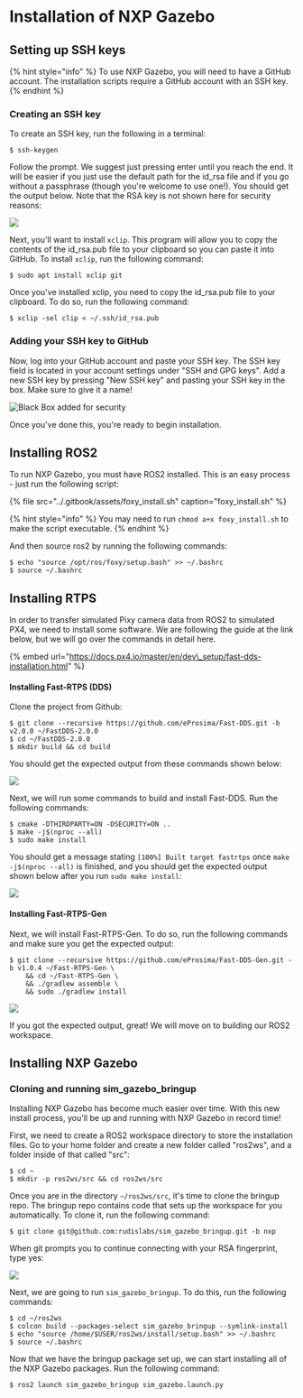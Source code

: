# Installation of NXP Gazebo

## Setting up SSH keys

{% hint style="info" %}
To use NXP Gazebo, you will need to have a GitHub account. The installation scripts require a GitHub account with an SSH key.
{% endhint %}

### Creating an SSH key

To create an SSH key, run the following in a terminal:

```text
$ ssh-keygen
```

Follow the prompt. We suggest just pressing enter until you reach the end. It will be easier if you just use the default path for the id\_rsa file and if you go without a passphrase \(though you're welcome to use one!\). You should get the output below. Note that the RSA key is not shown here for security reasons:

![](../.gitbook/assets/image%20%2834%29.png)

Next, you'll want to install `xclip`. This program will allow you to copy the contents of the id\_rsa.pub file to your clipboard so you can paste it into GitHub. To install `xclip`, run the following command:

```text
$ sudo apt install xclip git
```

Once you've installed xclip, you need to copy the id\_rsa.pub file to your clipboard. To do so, run the following command:

```text
$ xclip -sel clip < ~/.ssh/id_rsa.pub
```

### Adding your SSH key to GitHub

Now, log into your GitHub account and paste your SSH key. The SSH key field is located in your account settings under "SSH and GPG keys". Add a new SSH key by pressing "New SSH key" and pasting your SSH key in the box. Make sure to give it a name!

![Black Box added for security](../.gitbook/assets/image%20%2836%29.png)

Once you've done this, you're ready to begin installation.

## Installing ROS2

To run NXP Gazebo, you must have ROS2 installed. This is an easy process - just run the following script:

{% file src="../.gitbook/assets/foxy\_install.sh" caption="foxy\_install.sh" %}

{% hint style="info" %}
You may need to run `chmod a+x foxy_install.sh` to make the script executable.
{% endhint %}

And then source ros2 by running the following commands:

```text
$ echo "source /opt/ros/foxy/setup.bash" >> ~/.bashrc
$ source ~/.bashrc
```

## Installing RTPS

In order to transfer simulated Pixy camera data from ROS2 to simulated PX4, we need to install some software. We are following the guide at the link below, but we will go over the commands in detail here.

{% embed url="https://docs.px4.io/master/en/dev\_setup/fast-dds-installation.html" %}

#### Installing Fast-RTPS \(DDS\)

Clone the project from Github:

```text
$ git clone --recursive https://github.com/eProsima/Fast-DDS.git -b v2.0.0 ~/FastDDS-2.0.0
$ cd ~/FastDDS-2.0.0
$ mkdir build && cd build
```

You should get the expected output from these commands shown below:

![](../.gitbook/assets/image%20%2831%29.png)

Next, we will run some commands to build and install Fast-DDS. Run the following commands:

```text
$ cmake -DTHIRDPARTY=ON -DSECURITY=ON ..
$ make -j$(nproc --all)
$ sudo make install
```

You should get a message stating `[100%] Built target fastrtps` once `make -j$(nproc --all)` is finished, and you should get the expected output shown below after you run `sudo make install`:

![](../.gitbook/assets/image%20%2819%29.png)

#### Installing Fast-RTPS-Gen

Next, we will install Fast-RTPS-Gen. To do so, run the following commands and make sure you get the expected output:

```text
$ git clone --recursive https://github.com/eProsima/Fast-DDS-Gen.git -b v1.0.4 ~/Fast-RTPS-Gen \
    && cd ~/Fast-RTPS-Gen \
    && ./gradlew assemble \
    && sudo ./gradlew install
```

![](../.gitbook/assets/image%20%2829%29.png)

If you got the expected output, great! We will move on to building our ROS2 workspace.

## Installing NXP Gazebo

### Cloning and running sim\_gazebo\_bringup

Installing NXP Gazebo has become much easier over time. With this new install process, you'll be up and running with NXP Gazebo in record time!

First, we need to create a ROS2 workspace directory to store the installation files. Go to your home folder and create a new folder called "ros2ws", and a folder inside of that called "src":

```text
$ cd ~
$ mkdir -p ros2ws/src && cd ros2ws/src
```

Once you are in the directory `~/ros2ws/src`, it's time to clone the bringup repo. The bringup repo contains code that sets up the workspace for you automatically. To clone it, run the following command:

```text
$ git clone git@github.com:rudislabs/sim_gazebo_bringup.git -b nxp
```

When git prompts you to continue connecting with your RSA fingerprint, type yes:

![](../.gitbook/assets/image%20%2835%29.png)

Next, we are going to run `sim_gazebo_bringup`. To do this, run the following commands:

```text
$ cd ~/ros2ws
$ colcon build --packages-select sim_gazebo_bringup --symlink-install
$ echo "source /home/$USER/ros2ws/install/setup.bash" >> ~/.bashrc
$ source ~/.bashrc
```

Now that we have the bringup package set up, we can start installing all of the NXP Gazebo packages. Run the following command:

```text
$ ros2 launch sim_gazebo_bringup sim_gazebo.launch.py
```



